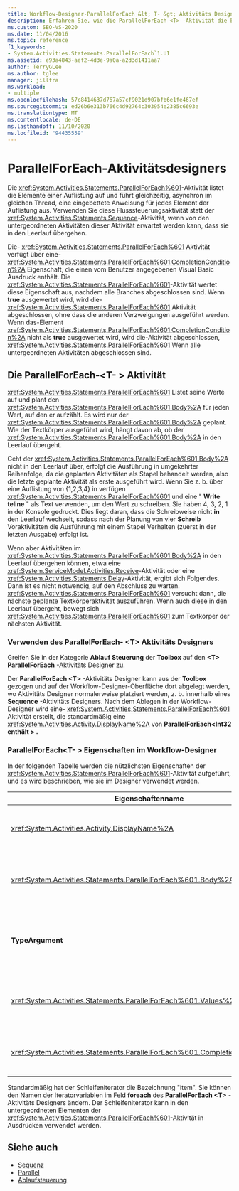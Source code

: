 ```yaml
---
title: Workflow-Designer-ParallelForEach &lt; T- &gt; Aktivitäts Designer
description: Erfahren Sie, wie die ParallelForEach <T> -Aktivität die Elemente einer Auflistung auflistet und parallel eine eingebettete Anweisung für jedes Element der Auflistung ausführt.
ms.custom: SEO-VS-2020
ms.date: 11/04/2016
ms.topic: reference
f1_keywords:
- System.Activities.Statements.ParallelForEach`1.UI
ms.assetid: e93a4843-aef2-4d3e-9a0a-a2d3d1411aa7
author: TerryGLee
ms.author: tglee
manager: jillfra
ms.workload:
- multiple
ms.openlocfilehash: 57c8414637d767a57cf9021d907bfb6e1fe467ef
ms.sourcegitcommit: ed26b6e313b766c4d92764c303954e2385c6693e
ms.translationtype: MT
ms.contentlocale: de-DE
ms.lasthandoff: 11/10/2020
ms.locfileid: "94435559"
---
```

# <a name="parallelforeach-activity-designer"></a>ParallelForEach-Aktivitätsdesigners

Die <xref:System.Activities.Statements.ParallelForEach%601>-Aktivität listet die Elemente einer Auflistung auf und führt gleichzeitig, asynchron im gleichen Thread, eine eingebettete Anweisung für jedes Element der Auflistung aus. Verwenden Sie diese Flusssteuerungsaktivität statt der <xref:System.Activities.Statements.Sequence>-Aktivität, wenn von den untergeordneten Aktivitäten dieser Aktivität erwartet werden kann, dass sie in den Leerlauf übergehen.

Die- <xref:System.Activities.Statements.ParallelForEach%601> Aktivität verfügt über eine- <xref:System.Activities.Statements.ParallelForEach%601.CompletionCondition%2A> Eigenschaft, die einen vom Benutzer angegebenen Visual Basic Ausdruck enthält. Die <xref:System.Activities.Statements.ParallelForEach%601>-Aktivität wertet diese Eigenschaft aus, nachdem alle Branches abgeschlossen sind. Wenn **true** ausgewertet wird, wird die- <xref:System.Activities.Statements.ParallelForEach%601> Aktivität abgeschlossen, ohne dass die anderen Verzweigungen ausgeführt werden. Wenn das-Element <xref:System.Activities.Statements.ParallelForEach%601.CompletionCondition%2A> nicht als **true** ausgewertet wird, wird die-Aktivität abgeschlossen, <xref:System.Activities.Statements.ParallelForEach%601> Wenn alle untergeordneten Aktivitäten abgeschlossen sind.

## <a name="the-parallelforeacht-activity"></a>Die ParallelForEach-<T- \> Aktivität

<xref:System.Activities.Statements.ParallelForEach%601> Listet seine Werte auf und plant den <xref:System.Activities.Statements.ParallelForEach%601.Body%2A> für jeden Wert, auf den er aufzählt. Es wird nur der <xref:System.Activities.Statements.ParallelForEach%601.Body%2A> geplant. Wie der Textkörper ausgeführt wird, hängt davon ab, ob der <xref:System.Activities.Statements.ParallelForEach%601.Body%2A> in den Leerlauf übergeht.

Geht der <xref:System.Activities.Statements.ParallelForEach%601.Body%2A> nicht in den Leerlauf über, erfolgt die Ausführung in umgekehrter Reihenfolge, da die geplanten Aktivitäten als Stapel behandelt werden, also die letzte geplante Aktivität als erste ausgeführt wird. Wenn Sie z. b. über eine Auflistung von {1,2,3,4} in verfügen <xref:System.Activities.Statements.ParallelForEach%601> und eine " **Write teline** " als Text verwenden, um den Wert zu schreiben. Sie haben 4, 3, 2, 1 in der Konsole gedruckt. Dies liegt daran, dass die Schreibweise nicht **in** den Leerlauf wechselt, sodass nach der Planung von vier **Schreib** Voraktivitäten die Ausführung mit einem Stapel Verhalten (zuerst in der letzten Ausgabe) erfolgt ist.

Wenn aber Aktivitäten im <xref:System.Activities.Statements.ParallelForEach%601.Body%2A> in den Leerlauf übergehen können, etwa eine <xref:System.ServiceModel.Activities.Receive>-Aktivität oder eine <xref:System.Activities.Statements.Delay>-Aktivität, ergibt sich Folgendes. Dann ist es nicht notwendig, auf den Abschluss zu warten. <xref:System.Activities.Statements.ParallelForEach%601> versucht dann, die nächste geplante Textkörperaktivität auszuführen. Wenn auch diese in den Leerlauf übergeht, bewegt sich <xref:System.Activities.Statements.ParallelForEach%601> zum Textkörper der nächsten Aktivität.

### <a name="using-the-parallelforeacht-activity-designer"></a>Verwenden des ParallelForEach- \<T> Aktivitäts Designers

Greifen Sie in der Kategorie **Ablauf Steuerung** der **Toolbox** auf den **\<T> ParallelForEach** -Aktivitäts Designer zu.

Der **ParallelForEach \<T>** -Aktivitäts Designer kann aus der **Toolbox** gezogen und auf der Workflow-Designer-Oberfläche dort abgelegt werden, wo Aktivitäts Designer normalerweise platziert werden, z. b. innerhalb eines **Sequence** -Aktivitäts Designers. Nach dem Ablegen in der Workflow-Designer wird eine- <xref:System.Activities.Statements.ParallelForEach%601> Aktivität erstellt, die standardmäßig eine <xref:System.Activities.Activity.DisplayName%2A> von **ParallelForEach<Int32 enthält \> .**

### <a name="parallelforeacht-properties-in-the-workflow-designer"></a>ParallelForEach<T- \> Eigenschaften im Workflow-Designer

In der folgenden Tabelle werden die nützlichsten Eigenschaften der <xref:System.Activities.Statements.ParallelForEach%601>-Aktivität aufgeführt, und es wird beschrieben, wie sie im Designer verwendet werden.

|Eigenschaftenname|Erforderlich|Verwendung|
|-|--------------|-|
|<xref:System.Activities.Activity.DisplayName%2A>|FALSE|Gibt den benutzerfreundlichen Anzeigenamen des Aktivitätsdesigners im Header an. Der Standardwert ist **ParallelForEach \<Int32>**. Der Wert kann optional im **Eigenschaften** Raster oder direkt im Header des Aktivitäts Designers bearbeitet werden.|
|<xref:System.Activities.Statements.ParallelForEach%601.Body%2A>|FALSE|Die Aktivität, die für jedes Element in der Auflistung ausgeführt werden soll. Um die-Aktivität hinzuzufügen, legen Sie <xref:System.Activities.Statements.ParallelForEach%601.Body%2A> eine Aktivität aus der Toolbox in das Feld **Body** mit dem Hinweis Text "Aktivität hier ablegen" des **ParallelForEach \<T>** -Aktivitäts Designers ab.|
|**TypeArgument**|Wahr|Der Typ der Elemente in der Auflistung, die <xref:System.Activities.Statements.ParallelForEach%601.Values%2A> durch den generischen Parameter *T* angegeben werden. Standardmäßig ist **TypeArgument** auf **Int32** festgelegt. Um den Typ T im **ParallelForEach- \><T** -Aktivitäts Designer zu ändern, ändern Sie den Wert des Kombinations Felds **TypeArgument** im Eigenschaften Raster.|
|<xref:System.Activities.Statements.ParallelForEach%601.Values%2A>|Wahr|Die Auflistung, deren Elemente durchlaufen werden. Um den festzulegen, geben Sie im Feld <xref:System.Activities.Statements.ParallelForEach%601.Values%2A> **Werte** des **foreach<T \>** -Aktivitäts Designers im Feld mit dem Hinweis Text "VB-Ausdruck eingeben" oder im Feld " **Werte** " im Fenster " **Eigenschaften** " einen Visual Basic Ausdruck ein.|
|<xref:System.Activities.Statements.ParallelForEach%601.CompletionCondition%2A>||Die Auswertung erfolgt nach Abschluss der einzelnen Iterationen. Ergibt die Auswertung True, werden die geplanten ausstehenden Iterationen abgebrochen. Wenn diese Eigenschaft nicht festgelegt ist, werden alle geplanten Anweisungen bis zur Beendigung ausgeführt.|

Standardmäßig hat der Schleifeniterator die Bezeichnung "item". Sie können den Namen der Iteratorvariablen im Feld **foreach** des **ParallelForEach \<T>** -Aktivitäts Designers ändern. Der Schleifeniterator kann in den untergeordneten Elementen der <xref:System.Activities.Statements.ParallelForEach%601>-Aktivität in Ausdrücken verwendet werden.

## <a name="see-also"></a>Siehe auch

- [Sequenz](../workflow-designer/sequence-activity-designer.md)
- [Parallel](../workflow-designer/parallel-activity-designer.md)
- [Ablaufsteuerung](../workflow-designer/control-flow-activity-designers.md)
